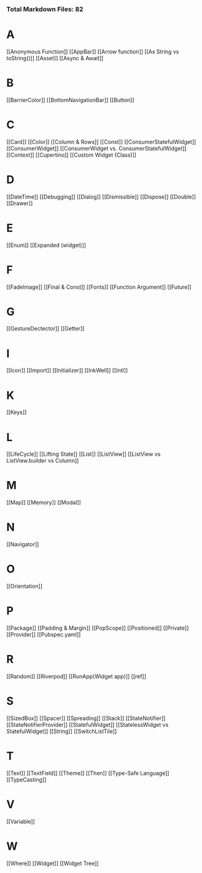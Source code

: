 ### Total Markdown Files: 82 ###

# A
[[Anonymous Function]]
[[AppBar]]
[[Arrow function]]
[[As String vs toString()]]
[[Asset]]
[[Async & Await]]

# B
[[BarrierColor]]
[[BottomNavigationBar]]
[[Button]]

# C
[[Card]]
[[Color]]
[[Column & Rows]]
[[Const]]
[[ConsumerStatefulWidget]]
[[ConsumerWidget]]
[[ConsumerWidget vs. ConsumerStatefulWidget]]
[[Context]]
[[Cupertino]]
[[Custom Widget (Class)]]

# D
[[DateTime]]
[[Debugging]]
[[Dialog]]
[[Dismissible]]
[[Dispose]]
[[Double]]
[[Drawer]]

# E
[[Enum]]
[[Expanded (widget)]]

# F
[[FadeImage]]
[[Final & Const]]
[[Fonts]]
[[Function Argument]]
[[Future]]

# G
[[GestureDectector]]
[[Getter]]

# I
[[Icon]]
[[Import]]
[[Initializer]]
[[InkWell]]
[[Intl]]

# K
[[Keys]]

# L
[[LifeCycle]]
[[Lifting State]]
[[List]]
[[ListView]]
[[ListView vs ListView.builder vs Column]]

# M
[[Map]]
[[Memory]]
[[Modal]]

# N
[[Navigator]]

# O
[[Orientation]]

# P
[[Package]]
[[Padding & Margin]]
[[PopScope]]
[[Positioned]]
[[Private]]
[[Provider]]
[[Pubspec.yaml]]

# R
[[Random]]
[[Riverpod]]
[[RunApp(Widget app)]]
[[ref]]

# S
[[SizedBox]]
[[Spacer]]
[[Spreading]]
[[Stack]]
[[StateNotifier]]
[[StateNotifierProvider]]
[[StatefulWidget]]
[[StatelessWidget vs StatefulWidget]]
[[String]]
[[SwitchListTile]]

# T
[[Text]]
[[TextField]]
[[Theme]]
[[Then]]
[[Type-Safe Language]]
[[TypeCasting]]

# V
[[Variable]]

# W
[[Where]]
[[Widget]]
[[Widget Tree]]

